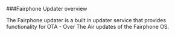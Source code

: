 ###Fairphone Updater overview

The Fairphone updater is a built in updater service that provides functionality for OTA - Over The Air updates of the Fairphone OS.

